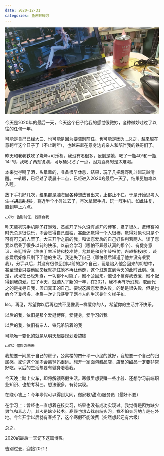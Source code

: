 ```yaml
---
date: 2020-12-31
categories: 鱼酱碎碎念
---
```




![](https://raw.githubusercontent.com/Rainbow0526/PictureGithub/master/2020_12/001.jpg)

今天是2020年的最后一天，今天这个日子给我的感觉很微妙，这种微妙超过了以往的任何一年。

可能是自己已经大三、也可能是因为要告别前任、也可能是因为...总之，越来越在意跨年这个日子了（不止跨年），也越来越在意身边的亲人和陪伴我的铁哥们了。

昨天和我老铁吃了烧烤+可乐桶，我没有喝很多，反倒是她，喝了一瓶40°和一瓶14°的，我喝了两瓶锐澳，可乐桶只沾了一点，因为酒真的是太难喝。

本来觉得喝了酒，头晕晕的，准备很早休息，结果，玩了几把荒野乱斗越玩越清醒。一转眼，已经过了凌晨十二点，已经进入2020的最后一天了。结果更加难以入睡。

放下手机好几次，结果都是脑海里各种想法冒出来，止都止不住。于是开始思考人生~~（胡思乱想）~~，将近半个小时过去了，再次拿起手机，玩一阵手机。如此往复，直到早上六点。

`ᓚᘏᗢ 告别前任、找回自我`

昨天熬夜玩手机除了打游戏，还点开了许久没有点开的博客，逛了很久。逛博客的时光总是很快乐，不会觉得自己孤独，甚至还觉得一个人很棒，觉得对象也只是个可有可无的人罢了。大三开学之前的我，和谈恋爱后的自己好像判若两人。谈了恋爱以后丢了很多以前的快乐。以前会学习（哪怕不算最认真的那个）、有健身意识、会逛博客（热衷于生活博和技术博，尤其是和我年龄相仿，兴趣相投的），谈恋爱后好像只剩下了他的生活，我迷失了自己（哪怕最后知道了他并没有很爱我）。分手以后，并没有很快回到以前的那个自己，而是陷入他会回来的幻想中，甚至想着只要他回来我就抓住他不再让他走，这个幻想直到今天的此时此刻。但是，我现在已经知道，一切都不可能了，他不会回来，他也不值得我去爱，他不配得到我的爱。过了今天，就踏入了新的一年，在2021，我不再有所幻想，取而代之的是找寻自我，回归真正的自己。要说这段恋爱很失败，的确是很失败。但是也教会了我很多，也第一次让我感受了两个人的生活是什么样子的。

lsc，再见，希望你以后再也找不见像我一样爱你的人，希望你的生活并不快乐。

以后的我，依旧是那个爱逛博客，爱健身，爱学习的我

以后的我，依旧有亲人、铁兄弟陪着的我

可能唯一变化的就是从明天起要规划着搞钱

`ᓚᘏᗢ 憧憬の未来`

我想要一间属于自己的房子，公寓楼的四十平一小层的就好，我想要一个自己的归属感，或许这个家不会离爸妈很远。想开一家面包甜品店，店里的甜品一定要非常好吃。以后的生活想要有健身陪着我。

今天晚上踏上火车，即将解锁寒假生活。寒假里想要赚一些小钱、还想学习前端职业知识、也想考科三。想法很多，有待实现。

在赚小钱上：今年寒假可以得到大同，做家教/甜点/服务员（最好不要）

在学习上：曾经也一直想着在校实习，结果也没有成功实现过。我觉得是因为缺少勇气和意志力，其次是缺少技术。寒假也想去找前端实习，我不怕实习地方是在外地。今年开学以后就有春招了，这个寒假不能浪费（突然想起还有六级）

总之，

2020的最后一天记下这篇博客。

告别过去，迎接2021！



